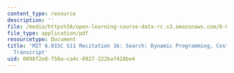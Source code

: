```yaml
---
content_type: resource
description: ''
file: /media/https%3A/open-learning-course-data-rc.s3.amazonaws.com/6-01sc-introduction-to-electrical-engineering-and-computer-science-i-spring-2011/0098f2e8f50aca4c8927222baf428be4_MIT6_01SC_rec16_300k.pdf
file_type: application/pdf
resourcetype: Document
title: 'MIT 6.01SC S11 Recitation 16: Search: Dynamic Programming, Costs and Heuristics
  Transcript'
uid: 0098f2e8-f50a-ca4c-8927-222baf428be4
---
```

